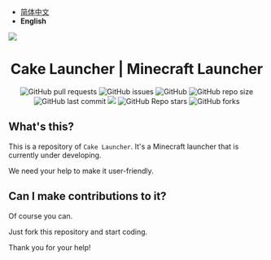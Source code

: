 - [简体中文](https://github.com/Big-Cake-jpg/Cake-Launcher/blob/dev/README.md)
- **English**

<img src="https://cdn.jsdelivr.net/gh/Big-Cake-jpg/Image_For_My_Blog/launcher-develop/cake-launcher.png" align="center"></img>

<h1 align="center">Cake Launcher | Minecraft Launcher</h1>

<p align="center">
<img alt="GitHub pull requests" src="https://img.shields.io/github/issues-pr/Big-Cake-jpg/Cake-Launcher?label=Pull%20Requests&style=flat-square">
<img alt="GitHub issues" src="https://img.shields.io/github/issues/Big-Cake-jpg/Cake-Launcher?label=Issues&style=flat-square">
<img alt="GitHub" src="https://img.shields.io/github/license/Big-Cake-jpg/Cake-Launcher?label=License&style=flat-square">
<img alt="GitHub repo size" src="https://img.shields.io/github/repo-size/Big-Cake-jpg/Cake-Launcher?label=Repository%20Size&style=flat-square">
<img alt="GitHub last commit" src="https://img.shields.io/github/last-commit/Big-Cake-jpg/Cake-Launcher?label=Last%20commit&style=flat-square">
<img src="https://img.shields.io/badge/Author-Big__Cake-blue?style=flat-square">
<img alt="GitHub Repo stars" src="https://img.shields.io/github/stars/Big-Cake-jpg/Cake-Launcher?label=Stars&style=flat-square">
<img alt="GitHub forks" src="https://img.shields.io/github/forks/Big-Cake-jpg/Cake-Launcher?label=Forks&style=flat-square"> 

## What's this?

This is a repository of `Cake Launcher`. It's a Minecraft launcher that is currently under developing.

We need your help to make it user-friendly.

## Can I make contributions to it?

Of course you can.

Just fork this repository and start coding.

Thank you for your help!
